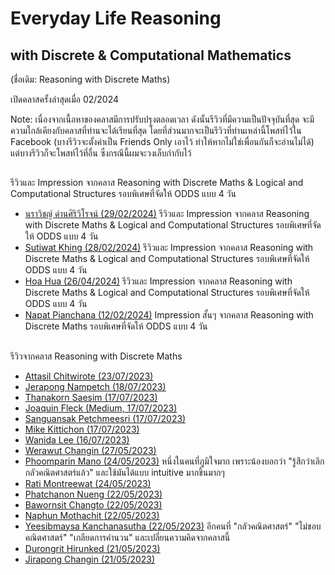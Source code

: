 # Everyday Life Reasoning
## with Discrete & Computational Mathematics
(ชื่อเดิม: Reasoning with Discrete Maths)

เปิดคลาสครั้งล่าสุดเมื่อ 02/2024

Note: เนื่องจากเนื้อหาของคลาสมีการปรับปรุงตลอดเวลา ดังนั้นรีวิวที่มีความเป็นปัจจุบันที่สุด จะมีความใกล้เคียงกับคลาสที่ท่านจะได้เรียนที่สุด โดยที่ส่วนมากจะเป็นรีวิวที่ท่านเหล่านี้โพสท์ไว้ใน Facebook (บางรีวิวจะตั้งค่าเป็น Friends Only เอาไว้ ทำให้หากไม่ใช่เพื่อนกันก็จะอ่านไม่ได้) แต่บางรีวิวก็จะโพสท์ไว้ที่อื่น ซึ่งกรณีนี้ผมจะวงเล็บกำกับไว้

## 

รีวิวและ Impression จากคลาส Reasoning with Discrete Maths & Logical and Computational Structures รอบพิเศษที่จัดให้ ODDS แบบ 4 วัน

- [นราวิชญ์ ด่านศิริวิโรจน์ (29/02/2024)](https://www.facebook.com/vitza001/posts/pfbid02hMiD5AQpxnVvS93NJqkuiAY9xbRsJa9p6wE1BWLLw4biEAG99aN85mQyDm4wZ1bgl) รีวิวและ Impression จากคลาส Reasoning with Discrete Maths & Logical and Computational Structures รอบพิเศษที่จัดให้ ODDS แบบ 4 วัน
- [Sutiwat Khing (28/02/2024)](https://www.facebook.com/KKhing78/posts/pfbid09T386jw4QLXRyqcUaDLvPmvU65QrzPADgW2UgepSs3ejaDy4RqJ2VbKVrBbbRWGjl) รีวิวและ Impression จากคลาส Reasoning with Discrete Maths & Logical and Computational Structures รอบพิเศษที่จัดให้ ODDS แบบ 4 วัน
- [Hoa Hua (26/04/2024)](https://www.facebook.com/huajiti/posts/pfbid02P1TWmhEtKVptW3RpquGnGY65y785dEPvzFJhqth6kjG1GGZLddcyRTc9PpZGZnzRl) รีวิวและ Impression จากคลาส Reasoning with Discrete Maths & Logical and Computational Structures รอบพิเศษที่จัดให้ ODDS แบบ 4 วัน
- [Napat Pianchana (12/02/2024)](https://www.facebook.com/boboshishifirst/posts/pfbid028HmCpg7j6W1s9C5fAmB6z1oPzHkyV3yAkPBwC8FjDEDKaABBW4qARA1YTcDYzvxkl) Impression สั้นๆ จากคลาส Reasoning with Discrete Maths รอบพิเศษที่จัดให้ ODDS แบบ 4 วัน

##

รีวิวจากคลาส Reasoning with Discrete Maths 

- [Attasil Chitwirote (23/07/2023)](https://www.facebook.com/Attasil/posts/pfbid0ZQQe95fs7yXZUK8pvZkFBKQXwuKPFH9e6KNsn1GzTpropp2dDKjN3BbU9T95TJBzl)
- [Jerapong Nampetch (18/07/2023)](https://www.facebook.com/jerapong/posts/pfbid02RHPEdkbjdRU3JfkcP6WATQfEsnBAcJaEkeMiQwr8vdXMNNDgeLGkzpJ3PXggd2XHl)
- [Thanakorn Saesim (17/07/2023)](https://www.facebook.com/thanakorn.saesim/posts/pfbid02W4zjiw8qYfoHnZ88ffUL7NMND9EsVCahHeRAUaqixUBc2BU3ECXu9aVynYwr5AFjl)
- [Joaquin Fleck (Medium, 17/07/2023)](https://mrgleam.medium.com/รีวิว-reasoning-with-discrete-mathematics-8e9b53593c4d)
- [Sanguansak Petchmeesri (17/07/2023)](https://www.facebook.com/nguansak/posts/pfbid0MbSdBwyQPHJLyr1jyC2Hgaec9doe7DqnPYx1e1v6TZx3vZHoDujM61oQzQ4B8ofml)
- [Mike Kittichon (17/07/2023)](https://www.facebook.com/permalink.php?story_fbid=pfbid02EytuJxSkXCy5YWBnUnmHzSb4UwnzRJ3eR2VaTrwEA5qeAL6SnMmsbBdMi6Rmg9Ddl&id=100073228718786)
- [Wanida Lee (16/07/2023)](https://www.facebook.com/wanida.lee.1/posts/pfbid0351Wy5Aq4bwse1aGbgtwdLqbP4jDC2ZjBwTXw5QSENW1numiKNZm8ih6aATDZkLK4l)
- [Werawut Changin (27/05/2023)](https://www.facebook.com/werawut.changin/posts/pfbid0HRymF5tobjrTRQRoHxKw7ftofXZ62UrfMnuxEFUNp6L2gaNrGLT632DvQd78GmBql)
- [Phoomparin Mano (24/05/2023)](https://www.facebook.com/phoomparin.mano/posts/pfbid02igNnNCbWqScoybQYorccMA5T7jDtv58DuXgWYrThpXQQ6uYXqjJrC3p9Gh333bWkl) หนึ่งในคนที่ภูมิใจมาก เพราะน้องบอกว่า "รู้สึกว่าเลิกกลัวคณิตศาสตร์แล้ว" และใช้มันได้แบบ intuitive มากขึ้นมากๆ
- [Rati Montreewat (24/05/2023)](https://www.facebook.com/ratixoxo/posts/pfbid035KRoHeFChDZULrreer8BtLyyGUoqWP8cufcZp7jr4xvYvNf2Lx42MQ81ZaFtXfj8l)
- [Phatchanon Nueng (22/05/2023)](https://www.facebook.com/phatchanon.nueng/posts/pfbid0eF5VwwLf2foWhQfxD8JrgoLpa7BS44bEr1iVpvaN17s8fxYgRgYmazvcyVBkAQ9Yl)
- [Bawornsit Changto (22/05/2023)](https://www.facebook.com/bwsgon.fusrodha/posts/pfbid0Caeu91hN7qaALQcZRb4NE9x1ugY7szmVR3f6MdVPv2eWyyk3JtfS17bNHcd9RDKMl)
- [Naphun Mothachit (22/05/2023)](https://www.facebook.com/Rusky.rrrrrrr/posts/pfbid02WLcXTv4cJTB1836n7SqyMs8fg2Vqy9paGh9qBvtCfEmcaWki8eR7uHYSmL2P45odl)
- [Yeesibmaysa Kanchanasutha (22/05/2023)](https://www.facebook.com/permalink.php?story_fbid=pfbid038XbQb3Qo6EMR1psYNdana25T3K4hR1ASPYwmruNHZ2GX9746phW3cBuhzhxA3NDl&id=100056418305117) อีกคนที่ "กลัวคณิตศาสตร์" "ไม่ชอบคณิตศาสตร์" "เกลียดการคำนวน" และเปลี่ยนความคิดจากคลาสนี้
- [Durongrit Hirunked (21/05/2023)](https://www.facebook.com/durongrit.h/posts/pfbid04yzS61heK1JJQpp7rhXNAsX3yoDDBSNpBDam2GmcL6eJPZXJcBiL1KFZCcaQqb8gl)
- [Jirapong Changin (21/05/2023)](https://www.facebook.com/absentisonfire/posts/pfbid02TqN4LNGMZxxsvu1n5VTVBT2prT4Wzh7gPoovrufKKjVyQgSY5d5tWD3pjcRwqiPPl)